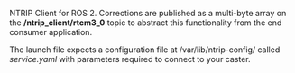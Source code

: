 NTRIP Client for ROS 2. Corrections are published as a multi-byte array on the **/ntrip_client/rtcm3_0** topic to abstract this functionality from the end consumer application.

The launch file expects a configuration file at /var/lib/ntrip-config/ called *service.yaml* with parameters required to connect to your caster.
